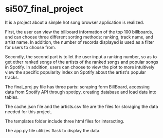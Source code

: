 # si507_final_project

It is a project about a simple hot song browser application is realized. 

First, the user can view the billboard information of the top 100 billboards, and can choose three different sorting methods: ranking, track name, and artist name. In addition, the number of records displayed is used as a filter for users to choose from. 

Secondly, the second part is to let the user input a ranking number, so as to get other ranked songs of the artists of the ranked songs and popular songs in Spotify. In addition, users can choose to view the plot to more intuitively view the specific popularity index on Spotify about the artist's popular tracks.

The final_proj.py file has three parts: scraping form BillBoard, accessing data from Spotify API through spotipy, creating database and load data into tables.

The cache.json file and the artists.csv file are the files for storaging the data needed for this project.

The templates folder include three html files for interacting.

The app.py file utilizes flask to display the data.
